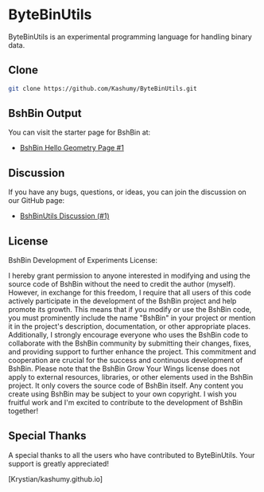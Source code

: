 # ByteBinUtils
ByteBinUtils is an experimental programming language for handling binary data.

## Clone

```bash
git clone https://github.com/Kashumy/ByteBinUtils.git
```

## BshBin Output

You can visit the starter page for BshBin at:

- [BshBin Hello Geometry Page #1](https://kashumy.github.io/ByteBinUtils/)

## Discussion

If you have any bugs, questions, or ideas, you can join the discussion on our GitHub page:

- [BshBinUtils Discussion (#1)](https://github.com/Kashumy/ByteBinUtils/discussions/2)

## License

BshBin Development of Experiments License:

I hereby grant permission to anyone interested in modifying 
and using the source code of BshBin without the need to credit the author (myself). However, in exchange for this freedom, I 
require that all users of this code actively participate in the development of the BshBin project and help promote its growth.
This means that if you modify or use the BshBin code, you must prominently include the name "BshBin" in your project or mention it in the project's description, documentation, or other appropriate places.
Additionally, I strongly encourage everyone who uses the BshBin code to collaborate with the BshBin community by submitting their changes, fixes, and providing support to further enhance the project.
This commitment and cooperation are crucial for the success and continuous development of BshBin. 
Please note that the BshBin Grow Your Wings license does not apply to external resources, libraries, 
or other elements used in the BshBin project.
It only covers the source code of BshBin itself. 
Any content you create using BshBin may be subject to your own copyright. 
I wish you fruitful work and I'm excited to contribute to the development of BshBin together!

## Special Thanks

A special thanks to all the users who have contributed to ByteBinUtils. Your support is greatly appreciated!

[Krystian/kashumy.github.io]





